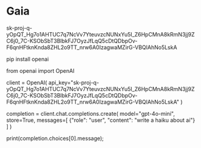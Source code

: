# Gaia

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

pip install openai

from openai import OpenAI

client = OpenAI(
api_key="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"
)

completion = client.chat.completions.create(
model="gpt-4o-mini",
store=True,
messages=[
{"role": "user", "content": "write a haiku about ai"}
]
)

print(completion.choices[0].message);

